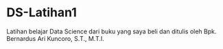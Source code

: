 # DS-Latihan1
Latihan belajar Data Science dari buku yang saya beli dan ditulis oleh Bpk. Bernardus Ari Kuncoro, S.T., M.T.I.
